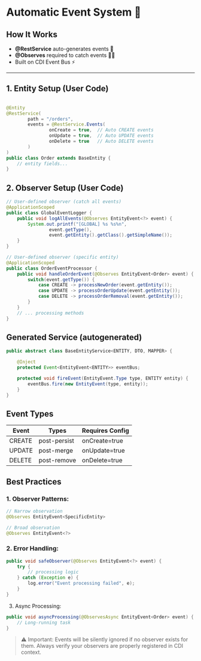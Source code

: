 # Automatic Event System 🚀

## How It Works

- **@RestService** auto-generates events 📨
- **@Observes** required to catch events 🕵️‍♂️
- Built on CDI Event Bus ⚡

---

## 1. Entity Setup (User Code)

```java

@Entity
@RestService(
        path = "/orders",
        events = @RestService.Events(
                onCreate = true,  // Auto CREATE events
                onUpdate = true,  // Auto UPDATE events
                onDelete = true   // Auto DELETE events
        )
)
public class Order extends BaseEntity {
    // entity fields...
}
```

## 2. Observer Setup (User Code)

```java
// User-defined observer (catch all events)
@ApplicationScoped
public class GlobalEventLogger {
    public void logAllEvents(@Observes EntityEvent<?> event) {
        System.out.printf("[GLOBAL] %s %s%n",
                event.getType(),
                event.getEntity().getClass().getSimpleName());
    }
}

// User-defined observer (specific entity)
@ApplicationScoped
public class OrderEventProcessor {
    public void handleOrderEvent(@Observes EntityEvent<Order> event) {
        switch(event.getType()) {
            case CREATE -> processNewOrder(event.getEntity());
            case UPDATE -> processOrderUpdate(event.getEntity());
            case DELETE -> processOrderRemoval(event.getEntity());
        }
    }
    // ... processing methods
}
```

## Generated Service (autogenerated)

```java
public abstract class BaseEntityService<ENTITY, DTO, MAPPER> {

    @Inject
    protected Event<EntityEvent<ENTITY>> eventBus;

    protected void fireEvent(EntityEvent.Type type, ENTITY entity) {
        eventBus.fire(new EntityEvent(type, entity));
    }
}
```

## Event Types

| Event   | Types          | Requires Config |
|---------|----------------|-----------------|
| CREATE  | 	post-persist	 | onCreate=true   |
| UPDATE	 | post-merge	    | onUpdate=true   |
| DELETE  | 	post-remove	  | onDelete=true   |

## Best Practices
### 1. Observer Patterns:
```java
// Narrow observation
@Observes EntityEvent<SpecificEntity>

// Broad observation  
@Observes EntityEvent<?>
```
### 2. Error Handling:
```java
public void safeObserver(@Observes EntityEvent<?> event) {
    try {
        // processing logic
    } catch (Exception e) {
        log.error("Event processing failed", e);
    }
}
```
3. Async Processing:
```java
public void asyncProcessing(@ObservesAsync EntityEvent<Order> event) {
    // Long-running task
}
```

> ⚠️ Important: Events will be silently ignored if no observer exists for them. Always verify your observers are properly registered in CDI context.